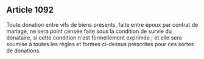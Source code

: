 Article 1092
----
Toute donation entre vifs de biens présents, faite entre époux par contrat de
mariage, ne sera point censée faite sous la condition de survie du donataire, si
cette condition n'est formellement exprimée ; et elle sera soumise à toutes les
règles et formes ci-dessus prescrites pour ces sortes de donations.
